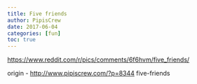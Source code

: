 ```yaml
---
title: Five friends
author: PipisCrew
date: 2017-06-04
categories: [fun]
toc: true
---
```


https://www.reddit.com/r/pics/comments/6f6hvm/five_friends/

origin - http://www.pipiscrew.com/?p=8344 five-friends